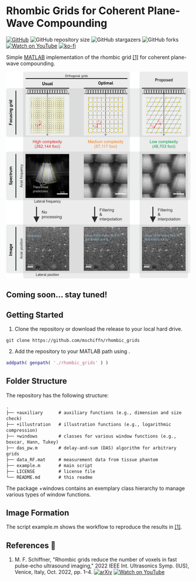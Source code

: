 # Rhombic Grids for Coherent Plane-Wave Compounding

<!-- shields -->
[![GitHub][license-shield]][license-url]
![GitHub repository size][size-shield]
![GitHub stargazers][stars-shield]
![GitHub forks][forks-shield]<!-- [![View on File Exchange][fex-shield]][fex-url] -->
[![Watch on YouTube](https://img.shields.io/youtube/views/T6dkazW5ZuM?label=YouTube)](https://www.youtube.com/watch?v=T6dkazW5ZuM)
[![ko-fi][ko-fi-shield]][ko-fi-url]

[license-shield]: https://img.shields.io/badge/license-citationware-blue
[license-url]: https://github.com/mschiffn/rhombic_grids/blob/main/LICENSE
[size-shield]: https://img.shields.io/github/repo-size/mschiffn/rhombic_grids
[stars-shield]: https://img.shields.io/github/stars/mschiffn/rhombic_grids.svg
[forks-shield]: https://img.shields.io/github/forks/mschiffn/rhombic_grids.svg
<!--[fex-shield]: https://www.mathworks.com/matlabcentral/images/matlab-file-exchange.svg
[fex-url]: https://www.mathworks.com/matlabcentral/fileexchange/99309-frequency-dependent-f-number-for-cpwc -->
[ko-fi-shield]: https://img.shields.io/badge/ko--fi-Donate%20a%20coffee-yellowgreen
[ko-fi-url]: https://ko-fi.com/L4L7CCWYS

<!-- content -->
Simple
[MATLAB](https://mathworks.com/products/matlab.html) implementation of
the rhombic grid
[[1]](#SchiffnerIUS2022) for
coherent plane-wave compounding.

![CIRS040](./figures/results.png)

## Coming soon... stay tuned!

## Getting Started

1. Clone the repository or download the release to your local hard drive.

```
git clone https://github.com/mschiffn/rhombic_grids
```

2. Add the repository to your MATLAB path using .

```matlab
addpath( genpath( './rhombic_grids' ) )
```

## Folder Structure

The repository has the following structure:

    .
    ├── +auxiliary      # auxiliary functions (e.g., dimension and size check)
    ├── +illustration   # illustration functions (e.g., logarithmic compression)
    ├── +windows        # classes for various window functions (e.g., boxcar, Hann, Tukey)
    ├── das_pw.m        # delay-and-sum (DAS) algorithm for arbitrary grids
    ├── data_RF.mat     # measurement data from tissue phantom
    ├── example.m       # main script
    ├── LICENSE         # license file
    └── README.md       # this readme

The package +windows contains
an exemplary class hierarchy to manage
various types of
window functions.

## Image Formation

The script example.m shows the workflow to reproduce the results in
[[1]](#SchiffnerIUS2022).

## References :notebook:

1. <a name="SchiffnerIUS2022"></a>
M. F. Schiffner,
"Rhombic grids reduce the number of voxels in fast pulse-echo ultrasound imaging,"
2022 IEEE Int. Ultrasonics Symp. (IUS), Venice, Italy, Oct. 2022, pp. 1–4.
[![arXiv](https://img.shields.io/badge/arXiv-2210.04818-b31b1b.svg)](https://arxiv.org/abs/2210.04818)
[![Watch on YouTube](https://img.shields.io/youtube/views/T6dkazW5ZuM?label=YouTube)](https://www.youtube.com/watch?v=T6dkazW5ZuM)
